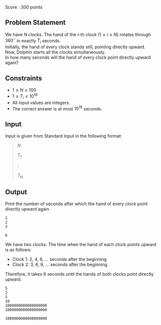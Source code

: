 Score : $300$ points

## Problem Statement

We have $N$ clocks. The hand of the $i$-th clock $(1 \leq i \leq N)$ rotates through $360^\circ$ in exactly $T_i$ seconds.<br>
Initially, the hand of every clock stands still, pointing directly upward.<br>
Now, Dolphin starts all the clocks simultaneously.<br>
In how many seconds will the hand of every clock point directly upward again?

## Constraints

- $1 \leq N \leq 100$
- $1 \leq T_i \leq 10^{18}$
- All input values are integers.
- The correct answer is at most $10^{18}$ seconds.

## Input

Input is given from Standard Input in the following format:  

> $N$
> 
> $T_1$
> 
> $:$  
> 
> $T_N$

## Output

Print the number of seconds after which the hand of every clock point directly upward again.

```input1
2
2
3
```

```output1
6
```

We have two clocks. The time when the hand of each clock points upward is as follows:

- Clock $1$: $2$, $4$, $6$, $...$ seconds after the beginning
- Clock $2$: $3$, $6$, $9$, $...$ seconds after the beginning

Therefore, it takes $6$ seconds until the hands of both clocks point directly upward.

```input2
5
2
5
10
1000000000000000000
1000000000000000000
```

```output2
1000000000000000000
```